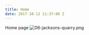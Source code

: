 ```yaml
---
title: Home
date: 2017-10-12 11:37:00 Z
---
```


Home page
![08-jacksons-quarry.png](/uploads/08-jacksons-quarry.png)